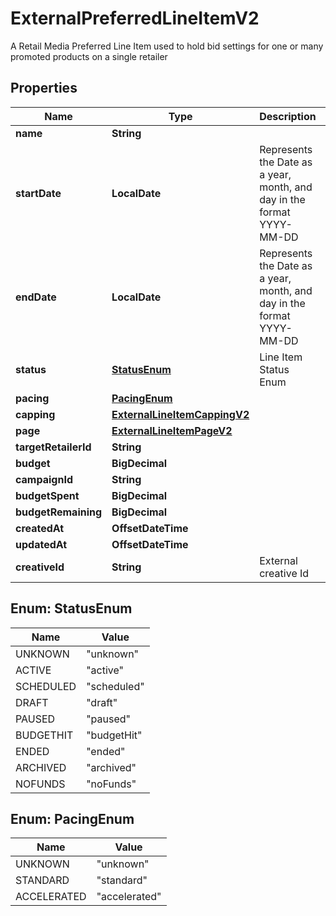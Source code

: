 

# ExternalPreferredLineItemV2

A Retail Media Preferred Line Item used to hold bid settings for one or many promoted products on a single retailer

## Properties

| Name | Type | Description | Notes |
|------------ | ------------- | ------------- | -------------|
|**name** | **String** |  |  |
|**startDate** | **LocalDate** | Represents the Date as a year, month, and day in the format YYYY-MM-DD |  |
|**endDate** | **LocalDate** | Represents the Date as a year, month, and day in the format YYYY-MM-DD |  |
|**status** | [**StatusEnum**](#StatusEnum) | Line Item Status Enum |  |
|**pacing** | [**PacingEnum**](#PacingEnum) |  |  [optional] |
|**capping** | [**ExternalLineItemCappingV2**](ExternalLineItemCappingV2.md) |  |  [optional] |
|**page** | [**ExternalLineItemPageV2**](ExternalLineItemPageV2.md) |  |  [optional] |
|**targetRetailerId** | **String** |  |  |
|**budget** | **BigDecimal** |  |  [optional] |
|**campaignId** | **String** |  |  |
|**budgetSpent** | **BigDecimal** |  |  [optional] |
|**budgetRemaining** | **BigDecimal** |  |  [optional] |
|**createdAt** | **OffsetDateTime** |  |  |
|**updatedAt** | **OffsetDateTime** |  |  |
|**creativeId** | **String** | External creative Id |  [optional] |



## Enum: StatusEnum

| Name | Value |
|---- | -----|
| UNKNOWN | &quot;unknown&quot; |
| ACTIVE | &quot;active&quot; |
| SCHEDULED | &quot;scheduled&quot; |
| DRAFT | &quot;draft&quot; |
| PAUSED | &quot;paused&quot; |
| BUDGETHIT | &quot;budgetHit&quot; |
| ENDED | &quot;ended&quot; |
| ARCHIVED | &quot;archived&quot; |
| NOFUNDS | &quot;noFunds&quot; |



## Enum: PacingEnum

| Name | Value |
|---- | -----|
| UNKNOWN | &quot;unknown&quot; |
| STANDARD | &quot;standard&quot; |
| ACCELERATED | &quot;accelerated&quot; |



